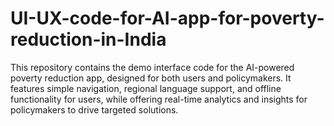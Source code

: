 # UI-UX-code-for-AI-app-for-poverty-reduction-in-India
This repository contains the demo interface code for the AI-powered poverty reduction app, designed for both users and policymakers. It features simple navigation, regional language support, and offline functionality for users, while offering real-time analytics and insights for policymakers to drive targeted solutions.
